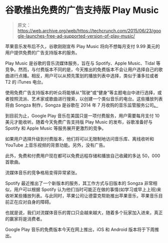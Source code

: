 # 谷歌推出免费的广告支持版 Play Music 

> 原文：<https://web.archive.org/web/https://techcrunch.com/2015/06/23/google-launches-free-ad-supported-version-of-play-music/>

苹果音乐发布后不久，谷歌刚刚宣布 Play Music 将向不想每月支付 9.99 美元的用户提供免费的广告支持版本的服务。

Play Music 是谷歌的音乐流媒体服务，旨在与 Spotify、Apple Music、Tidal 等竞争。然而，与付费版本不同的是，今天推出的免费版本不会让用户选择自己的歌曲进行点播。相反，用户可以从预先策划的播放列表中选择，类似于潘多拉或者 T2 的 iTunes 电台。

使用免费广告支持版本的听众将能够从“驾驶”或“健身”等主题电台中进行选择，或者按照流派、艺术家或歌曲进行搜索，以创建一个类似音乐的电台。这些播放列表将由 Songza 制作，Songza 是谷歌在 2014 年 7 月收购的音乐监管服务公司[。](https://web.archive.org/web/20230404200832/https://techcrunch.com/2014/07/01/google-buys-songza/)

到目前为止，Google Play 音乐在美国只是一项付费服务，用户需要每月支付 10 美元才能收听。随着今天免费广告支持版 Play Music 的发布，谷歌准备好与 Spotify 和 Apple Music 等服务展开更激烈的竞争。

如果用户选择升级到付费版本，他们将可以无限制地访问音乐库、离线收听和 YouTube 上音乐视频的背景功能。另外，没有广告。

此外，免费和付费用户现在都可以免费远程存储和播放自己收藏的多达 50，000 首歌曲。

流媒体音乐的竞争格局变得异常紧张。

Spotify 最近推出了一个新版本的服务，其工作方式与旧版本的 Songza 非常相似，用户可以根据 Spotify 认为他们当时可能正在做的事情(如学习或早上上班)来收听某些播放列表。与此同时，苹果公司让德雷克帮助推出苹果音乐，苹果音乐目前正在应对自身的障碍。

也就是说，我们对流媒体音乐的胃口只会越来越大，随着多个玩家加入进来，真正的赢家将是消费者。

Google Play 音乐的免费版本今天在网上推出，iOS 和 Android 版本将于下周推出。